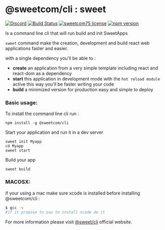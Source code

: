 # @sweetcom/cli : sweet 
[![Discord](https://img.shields.io/discord/539267338193600532?label=Join&logo=discord)](https://discord.gg/kH9gXA)
[![Build Status](http://ci.sweetcom75.fr/buildStatus/icon?job=NodeApps%2Fsweetcom.cli%2Fmaster)](http://cli.sweetcom75.fr/)
[![sweetcom75 license](http://ci.sweetcom75.fr/buildStatus/icon?subject=License&status=Sweetcom75&color=orange)](http://cli.sweetcom75.fr/)
[![npm version](https://img.shields.io/npm/v/@sweetcom/cli?color=blue)](https://www.npmjs.com/package/@sweetcom/cli)

Is a command line cli that will run build and init SweetApps 

`sweet` command make the creation, development and build react web applications faster and easier.


with a single dependency you'll be able to : 
* **create** an application from a very simple template including react and react-dom as a dependency
* **start** this application in development mode with the `hot reload module` active this way you'll be faster writing your code
* **build** a minimized version for production easy and simple to deploy

 
### Basic usage:
To install the command line cli run : 
~~~
npm install -g @sweetcom/cli
~~~

Start your application and run it in a dev server
~~~
sweet init Myapp
cd Myapp
sweet start
~~~

Build your app
~~~
sweet build
~~~


### MACOSX:
if your using a mac make sure xcode is installed before installing @sweetcom/cli : 
~~~sh
$ gcc -v 
#if it propose to you to install xcode do it
~~~

For more information please visit [@sweet/cli](http://cli.sweetcom75.fr/) official website.